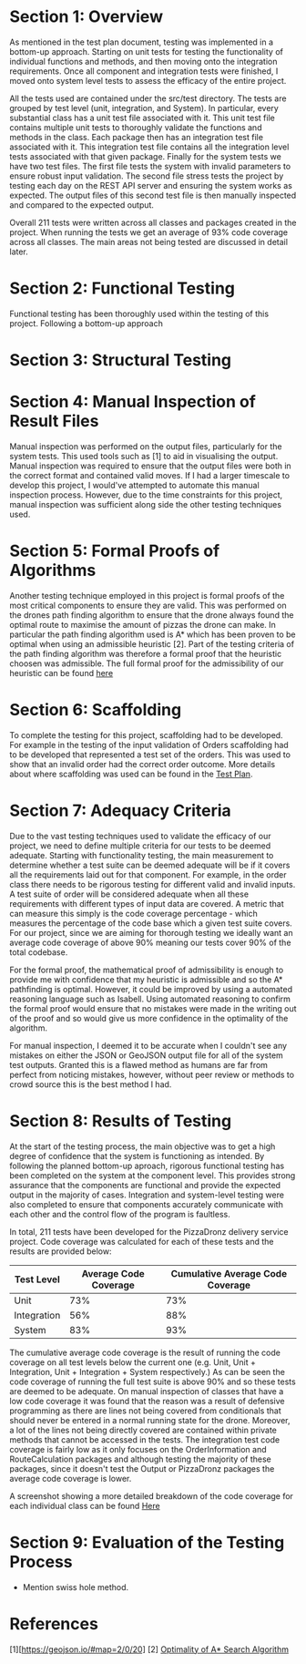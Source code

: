 # Section 1: Overview

As mentioned in the test plan document, testing was implemented in a bottom-up approach. Starting on unit tests for testing the functionality of individual functions and methods, and then moving onto the integration requirements. Once all component and integration tests were finished, I moved onto system level tests to assess the efficacy of the entire project.

All the tests used are contained under the src/test directory. The tests are grouped by test level (unit, integration, and System). In particular, every substantial class has a unit test file associated with it. This unit test file contains multiple unit tests to thoroughly validate the functions and methods in the class. Each package then has an integration test file associated with it. This integration test file contains all the integration level tests associated with that given package. Finally for the system tests we have two test files. The first file tests the system with invalid parameters to ensure robust input validation. The second file stress tests the project by testing each day on the REST API server and ensuring the system works as expected. The output files of this second test file is then manually inspected and compared to the expected output.

Overall 211 tests were written across all classes and packages created in the project. When running the tests we get an average of 93% code coverage across all classes. The main areas not being tested are discussed in detail later.

# Section 2: Functional Testing
Functional testing has been thoroughly used within the testing of this project. Following a bottom-up approach 

# Section 3: Structural Testing

# Section 4: Manual Inspection of Result Files
Manual inspection was performed on the output files, particularly for the system tests. This used tools such as [1] to aid in visualising the output. Manual inspection was required to ensure that the output files were both in the correct format and contained valid moves. If I had a larger timescale to develop this project, I would've attempted to automate this manual inspection process. However, due to the time constraints for this project, manual inspection was sufficient along side the other testing techniques used. 

# Section 5: Formal Proofs of Algorithms
Another testing technique employed in this project is formal proofs of the most critical components to ensure they are valid. This was performed on the drones path finding algorithm to ensure that the drone always found the optimal route to maximise the amount of pizzas the drone can make. In particular the path finding algorithm used is A* which has been proven to be optimal when using an admissible heuristic [2]. Part of the testing criteria of the path finding algorithm was therefore a formal proof that the heuristic choosen was admissible. The full formal proof for the admissibility of our heuristic can be found [here](https://github.com/IainHigh/UoE-Software-Testing-CW/blob/master/Software%20Testing%20Docs/Admissible%20Heuristic%20Formal%20Proof.pdf)

# Section 6: Scaffolding
To complete the testing for this project, scaffolding had to be developed. For example in the testing of the input validation of Orders scaffolding had to be developed that represented a test set of the orders. This was used to show that an invalid order had the correct order outcome. More details about where scaffolding was used can be found in the [Test Plan](https://github.com/IainHigh/UoE-Software-Testing-CW/blob/master/Software%20Testing%20Docs/Test%Plan.md).

# Section 7: Adequacy Criteria
Due to the vast testing techniques used to validate the efficacy of our project, we need to define multiple criteria for our tests to be deemed adequate. Starting with functionality testing, the main measurement to determine whether a test suite can be deemed adequate will be if it covers all the requirements laid out for that component. For example, in the order class there needs to be rigorous testing for different valid and invalid inputs. A test suite of order will be considered adequate when all these requirements with different types of input data are covered. A metric that can measure this simply is the code coverage percentage - which measures the percentage of the code base which a given test suite covers. For our project, since we are aiming for thorough testing we ideally want an average code coverage of above 90% meaning our tests cover 90% of the total codebase.

For the formal proof, the mathematical proof of admissibility is enough to provide me with confidence that my heuristic is admissible and so the A* pathfinding is optimal. However, it could be improved by using a automated reasoning language such as Isabell. Using automated reasoning to confirm the formal proof would ensure that no mistakes were made in the writing out of the proof and so would give us more confidence in the optimality of the algorithm.

For manual inspection, I deemed it to be accurate when I couldn't see any mistakes on either the JSON or GeoJSON output file for all of the system test outputs. Granted this is a flawed method as humans are far from perfect from noticing mistakes, however, without peer review or methods to crowd source this is the best method I had.

# Section 8: Results of Testing
At the start of the testing process, the main objective was to get a high degree of confidence that the system is functioning as intended. By following the planned bottom-up aproach, rigorous functional testing has been completed on the system at the component level. This provides strong assurance that the components are functional and provide the expected output in the majority of cases. Integration and system-level testing were also completed to ensure that components accurately communicate with each other and the control flow of the program is faultless.

In total, 211 tests have been developed for the PizzaDronz delivery service project. Code coverage was calculated for each of these tests and the results are provided below:

| Test Level   | Average Code Coverage | Cumulative Average Code Coverage |
|--------------|------------------------|-----------------------------------|
| Unit         | 73%                   | 73%                               |
| Integration  | 56%                   | 88%                               |
| System       | 83%                   | 93%                               |

The cumulative average code coverage is the result of running the code coverage on all test levels below the current one (e.g. Unit, Unit + Integration, Unit + Integration + System respectively.) As can be seen the code coverage of running the full test suite is above 90% and so these tests are deemed to be adequate. On manual inspection of classes that have a low code coverage it was found that the reason was a result of defensive programming as there are lines not being covered from conditionals that should never be entered in a normal running state for the drone. Moreover, a lot of the lines not being directly covered are contained within private methods that cannot be accessed in the tests. The integration test code coverage is fairly low as it only focuses on the OrderInformation and RouteCalculation packages and although testing the majority of these packages, since it doesn't test the Output or PizzaDronz packages the average code coverage is lower.

A screenshot showing a more detailed breakdown of the code coverage for each individual class can be found [Here](https://github.com/IainHigh/UoE-Software-Testing-CW/blob/master/Software%20Testing%20Docs/CodeCoverage.png)

# Section 9: Evaluation of the Testing Process

- Mention swiss hole method.

# References
[1][https://geojson.io/#map=2/0/20]
[2] [Optimality of A* Search Algorithm](https://towardsdatascience.com/intro-to-a-search-a3dfa444ad20#:~:text=Optimality,to%20find%20the%20optimal%20path)
